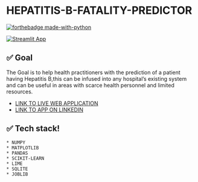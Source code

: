# HEPATITIS-B-FATALITY-PREDICTOR

[![forthebadge made-with-python](http://ForTheBadge.com/images/badges/made-with-python.svg)](https://www.python.org/)

[![Streamlit App](https://static.streamlit.io/badges/streamlit_badge_black_white.svg)](https://share.streamlit.io/gift-ojeabulu/hepatitis-fatality-predictor/main/app.py)


## ✅ Goal
The Goal is to help health practitioners with the prediction of a patient having Hepatitis B,this can be infused into any hospital’s existing system and can be useful in areas with scarce health personnel and limited resources. 


*  [LINK TO LIVE WEB APPLICATION](https://share.streamlit.io/gift-ojeabulu/hepatitis-fatality-predictor/main/app.py)
*  [LINK TO APP ON LINKEDIN](https://www.linkedin.com/posts/gift-ojabu_i-worked-on-a-predictive-analytics-project-activity-6785127012211163136-Hb2s)




## ✅ Tech stack!
	* NUMPY
	* MATPLOTLIB
	* PANDAS
	* SCIKIT-LEARN
	* LIME
	* SQLITE
	* JOBLIB





